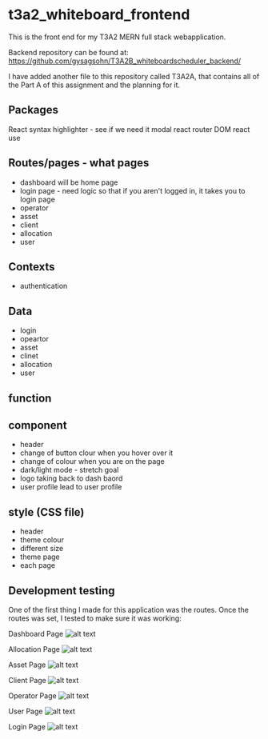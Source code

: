 # t3a2_whiteboard_frontend
This is the front end for my T3A2 MERN full stack webapplication. 

Backend repository can be found at:
https://github.com/gysagsohn/T3A2B_whiteboardscheduler_backend/

I have added another file to this repository called T3A2A, that contains all of the Part A of this assignment and the planning for it.

## Packages
React
syntax highlighter - see if we need it
modal 
react router DOM
react use


## Routes/pages - what pages
- dashboard will be home page
- login page - need logic so that if you aren't logged in, it takes you to login page
- operator
- asset
- client
- allocation 
- user

## Contexts

- authentication 

## Data
- login
- opeartor
- asset 
- clinet
- allocation 
- user

## function


## component  
- header
- change of button clour when you hover over it
- change of colour when you are on the page 
- dark/light mode - stretch goal
- logo taking back to dash baord
- user profile lead to user profile

## style (CSS file)
- header
- theme colour
- different size
- theme page
- each page

## Development testing

One of the first thing I made for this application was the routes. Once the routes was set, I tested to make sure it was working: 

Dashboard Page
![alt text](<rsources/T3A2/PartB/Development Testing/frontend/route testing/Dashboard testing.png>)

Allocation Page
![alt text](<rsources/T3A2/PartB/Development Testing/frontend/route testing/Allocation Page Testing.png>)

Asset Page
![alt text](<rsources/T3A2/PartB/Development Testing/frontend/route testing/Asset Page testing.png>)

Client Page
![alt text](<rsources/T3A2/PartB/Development Testing/frontend/route testing/client page testing.png>)

Operator Page
![alt text](<rsources/T3A2/PartB/Development Testing/frontend/route testing/Opeartor page testing.png>)

User Page
![alt text](<rsources/T3A2/PartB/Development Testing/frontend/route testing/User Page Testing.png>)

Login Page
![alt text](<rsources/T3A2/PartB/Development Testing/frontend/route testing/Login Page testing.png>)